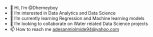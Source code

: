 - 👋 Hi, I’m @Dherneyboy
- 👀 I’m interested in Data Analytics and Data Science
- 🌱 I’m currently learning Regression and Machine learning models
- 💞️ I’m looking to collaborate on Water related Data Science projects
- 📫 How to reach me adesanmiolmide94@yahoo.com

<!---
Dherneyboy/Dherneyboy is a ✨ special ✨ repository because its `README.md` (this file) appears on your GitHub profile.
You can click the Preview link to take a look at your changes.
--->
